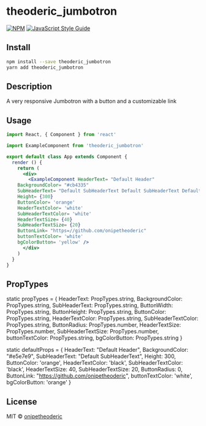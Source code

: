 # theoderic_jumbotron

> 

[![NPM](https://img.shields.io/npm/v/theoderic_jumbotron.svg)](https://www.npmjs.com/package/theoderic_jumbotron) [![JavaScript Style Guide](https://img.shields.io/badge/code_style-standard-brightgreen.svg)](https://standardjs.com)

## Install

```bash
npm install --save theoderic_jumbotron
yarn add theoderic_jumbotron
```
## Description
A very responsive Jumbotron with a button and a customizable link

## Usage

```jsx
import React, { Component } from 'react'

import ExampleComponent from 'theoderic_jumbotron'

export default class App extends Component {
  render () {
    return (
      <div>
        <ExampleComponent HeaderText= "Default Header"
    BackgroundColor= "#cb4335"
    SubHeaderText= "Default SubHeaderText Default SubHeaderText Default SubHeaderTextDefault SubHeaderTextDefault SubHeaderTextDefault SubHeaderText"
    Height= {300}
    ButtonColor= 'orange'
    HeaderTextColor= 'white'
    SubHeaderTextColor= 'white'
    HeaderTextSize= {40}
    SubHeaderTextSize= {20}
    ButtonLink= "https=//github.com/onipetheoderic"
    buttonTextColor= 'white'
    bgColorButton= 'yellow' />
      </div>
    )
  }
}

```
## PropTypes
  static propTypes = {
    HeaderText: PropTypes.string,
    BackgroundColor: PropTypes.string,
    SubHeaderText: PropTypes.string,
    ButtonWidth: PropTypes.string,
    ButtonHeight: PropTypes.string,
    ButtonColor: PropTypes.string,
    HeaderTextColor: PropTypes.string,
    SubHeaderTextColor: PropTypes.string,
    ButtonRadius: PropTypes.number,
    HeaderTextSize: PropTypes.number,
    SubHeaderTextSize: PropTypes.number,
    buttonTextColor: PropTypes.string,
    bgColorButton: PropTypes.string
 }

 static defaultProps = {
    HeaderText: "Default Header",
    BackgroundColor: "#e5e7e9",
    SubHeaderText: "Default SubHeaderText",
    Height: 300,
    ButtonColor: 'orange',
    HeaderTextColor: 'black',
    SubHeaderTextColor: 'black',
    HeaderTextSize: 40,
    SubHeaderTextSize: 20,
    ButtonRadius: 0,
    ButtonLink: "https://github.com/onipetheoderic",
    buttonTextColor: 'white',
    bgColorButton: 'orange'
}
## License

MIT © [onipetheoderic](https://github.com/onipetheoderic)
